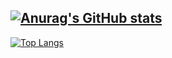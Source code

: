 [![Anurag's GitHub stats](https://github-readme-stats.vercel.app/api?username=inthyungyu)](https://github.com/anuraghazra/github-readme-stats)
---
[![Top Langs](https://github-readme-stats.vercel.app/api/top-langs/?username=inthyungyu&layout=compact)](https://github.com/anuraghazra/github-readme-stats)
